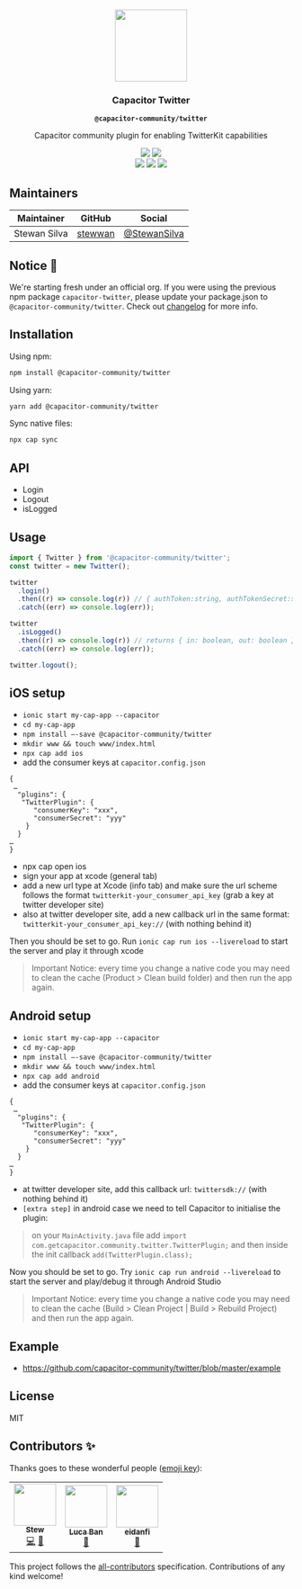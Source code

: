 <p align="center"><br><img src="https://user-images.githubusercontent.com/236501/85893648-1c92e880-b7a8-11ea-926d-95355b8175c7.png" width="128" height="128" /></p>
<h3 align="center">Capacitor Twitter</h3>
<p align="center"><strong><code>@capacitor-community/twitter</code></strong></p>
<p align="center">
  Capacitor community plugin for enabling TwitterKit capabilities
</p>

<p align="center">
  <img src="https://img.shields.io/maintenance/yes/2020?style=flat-square" />
  <a href="https://www.npmjs.com/package/@capacitor-community/twitter"><img src="https://img.shields.io/npm/l/@capacitor-community/twitter?style=flat-square" /></a>
<br>
  <a href="https://www.npmjs.com/package/@capacitor-community/twitter"><img src="https://img.shields.io/npm/dw/@capacitor-community/twitter?style=flat-square" /></a>
  <a href="https://www.npmjs.com/package/@capacitor-community/twitter"><img src="https://img.shields.io/npm/v/@capacitor-community/twitter?style=flat-square" /></a>
  <!-- ALL-CONTRIBUTORS-BADGE:START - Do not remove or modify this section -->
<a href="#contributors"><img src="https://img.shields.io/badge/all%20contributors-3-orange?style=flat-square" /></a>
<!-- ALL-CONTRIBUTORS-BADGE:END -->

</p>

## Maintainers

| Maintainer   | GitHub                                | Social                                          |
| ------------ | ------------------------------------- | ----------------------------------------------- |
| Stewan Silva | [stewwan](https://github.com/stewwan) | [@StewanSilva](https://twitter.com/StewanSilva) |

## Notice 🚀

We're starting fresh under an official org. If you were using the previous npm package `capacitor-twitter`, please update your package.json to `@capacitor-community/twitter`. Check out [changelog](/CHANGELOG.md) for more info.

## Installation

Using npm:

```bash
npm install @capacitor-community/twitter
```

Using yarn:

```bash
yarn add @capacitor-community/twitter
```

Sync native files:

```bash
npx cap sync
```

## API

- Login
- Logout
- isLogged

## Usage

```js
import { Twitter } from '@capacitor-community/twitter';
const twitter = new Twitter();

twitter
  .login()
  .then((r) => console.log(r)) // { authToken:string, authTokenSecret:string, userName:string, userID:string }
  .catch((err) => console.log(err));

twitter
  .isLogged()
  .then((r) => console.log(r)) // returns { in: boolean, out: boolean }
  .catch((err) => console.log(err));

twitter.logout();
```

## iOS setup

- `ionic start my-cap-app --capacitor`
- `cd my-cap-app`
- `npm install —-save @capacitor-community/twitter`
- `mkdir www && touch www/index.html`
- `npx cap add ios`
- add the consumer keys at `capacitor.config.json`

```
{
 …
  "plugins": {
   "TwitterPlugin": {
      "consumerKey": "xxx",
      "consumerSecret": "yyy"
    }
  }
…
}
```

- npx cap open ios
- sign your app at xcode (general tab)
- add a new url type at Xcode (info tab) and make sure the url scheme follows the format `twitterkit-your_consumer_api_key` (grab a key at twitter developer site)
- also at twitter developer site, add a new callback url in the same format: `twitterkit-your_consumer_api_key://` (with nothing behind it)

Then you should be set to go. Run `ionic cap run ios --livereload` to start the server and play it through xcode

> Important Notice: every time you change a native code you may need to clean the cache (Product > Clean build folder) and then run the app again.

## Android setup

- `ionic start my-cap-app --capacitor`
- `cd my-cap-app`
- `npm install —-save @capacitor-community/twitter`
- `mkdir www && touch www/index.html`
- `npx cap add android`
- add the consumer keys at `capacitor.config.json`

```
{
 …
  "plugins": {
   "TwitterPlugin": {
      "consumerKey": "xxx",
      "consumerSecret": "yyy"
    }
  }
…
}
```

- at twitter developer site, add this callback url: `twittersdk://` (with nothing behind it)
- `[extra step]` in android case we need to tell Capacitor to initialise the plugin:

> on your `MainActivity.java` file add `import com.getcapacitor.community.twitter.TwitterPlugin;` and then inside the init callback `add(TwitterPlugin.class);`

Now you should be set to go. Try `ionic cap run android --livereload` to start the server and play/debug it through Android Studio

> Important Notice: every time you change a native code you may need to clean the cache (Build > Clean Project | Build > Rebuild Project) and then run the app again.

## Example

- https://github.com/capacitor-community/twitter/blob/master/example

## License

MIT

## Contributors ✨

Thanks goes to these wonderful people ([emoji key](https://allcontributors.org/docs/en/emoji-key)):

<!-- ALL-CONTRIBUTORS-LIST:START - Do not remove or modify this section -->
<!-- prettier-ignore-start -->
<!-- markdownlint-disable -->
<table>
  <tr>
    <td align="center"><a href="https://twitter.com/StewanSilva"><img src="https://avatars1.githubusercontent.com/u/719763?v=4?s=75" width="75px;" alt=""/><br /><sub><b>Stew</b></sub></a><br /><a href="https://github.com/capacitor-community/twitter/commits?author=stewwan" title="Code">💻</a> <a href="https://github.com/capacitor-community/twitter/commits?author=stewwan" title="Documentation">📖</a></td>
    <td align="center"><a href="https://github.com/mesqueeb"><img src="https://avatars.githubusercontent.com/u/3253920?v=4?s=75" width="75px;" alt=""/><br /><sub><b>Luca Ban</b></sub></a><br /><a href="https://github.com/capacitor-community/twitter/commits?author=mesqueeb" title="Documentation">📖</a></td>
    <td align="center"><a href="https://github.com/eidanfi"><img src="https://avatars.githubusercontent.com/u/18303572?v=4?s=75" width="75px;" alt=""/><br /><sub><b>eidanfi</b></sub></a><br /><a href="#maintenance-eidanfi" title="Maintenance">🚧</a></td>
  </tr>
</table>

<!-- markdownlint-enable -->
<!-- prettier-ignore-end -->
<!-- ALL-CONTRIBUTORS-LIST:END -->

This project follows the [all-contributors](https://github.com/all-contributors/all-contributors) specification. Contributions of any kind welcome!

